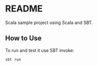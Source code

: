 # README

Scala sample project using Scala and SBT.

## How to Use

To run and test it use SBT invoke:

	sbt run



